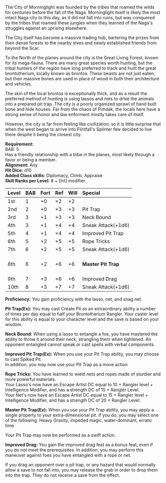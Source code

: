 
The City of Morninglight was founded by the tribes that roamed the wilds for centuries before the fall of the Naga.  Morninglight itself is likely the most intact Naga city to this day, as it did not fall into ruins, but was conquered by the tribes that roamed these jungles when they learned of the Naga's struggles against an uprising elsewhere.

The City itself has become a massive trading hub, bartering the prizes from their dense forests to the nearby elves and newly established friends from beyond the Scar.

To the North of the planes around the city is the Great Living Forest, known for its mega-fauna.  There are many great species worth hunting, but the tribal hunters of the region have long preferred to track and hunt the great brontotherium, locally known as brontos.  These beasts are not just eaten, but their massive bones are used in place of wood in both their architecture and vehicles. 

The skin of the local brontos is exceptionally thick, and as a result the preferred method of hunting is using lassos and nets to drive the animals into a prepared pit trap.  The city is a poorly organized sprawl of hand built bone and hide houses.  Far from the chaos of Pimdak, the locals here have a strong sense of honor and law enforment mostly takes care of itself.

However, the city is far from feeling like civilization, so it is little surprise that when the west began to arrive into Flintfall's Splinter few decided to live there despite it being the closest city.  

**Requirement:**   
BAB: 5  
Has a friendly relationship with a tribe in the planes, most likely through a favor or being a member.  
**Alignment:**  Any  
**Hit Dice:** d10  
**Added Class skills:** Diplomacy, Climb, Appraise  
**Skill Ranks per Level**: 8 + [Int] modifier.

|**Level**|**BAB**|**Fort**|**Ref**|**Will**|**Special**|
| :- | :- | :- | :- | :- | :- |
|1st|1|+0|+2|+2||
|2nd|2|+0|+3|+3|Pit Trap|
|3rd|3|+1|+3|+3|Neck Bound|
|4th|3|+1|+4|+4|Sneak Attack(+1d6)|
|5th|4|+1|+4|+4|Improved Pit Trap|
|6th|5|+2|+5|+5|Rope Tricks|
|7th|6|+2|+5|+5|Sneak Attack(+1d6)|
|8th|6|+2|+6|+6|<h4>Master Pit Trap</h4>|
|9th|7|+3|+6|+6|Improved Drag|
|10th|8|+3|+7|+7|Sneak Attack(+1d6)|

**Proficiency:** You gain proficiency with the lasso, net, and snag net.

**Pit Trap(Ex):** You may cast Create Pit as an extraordinary ability a number of times per day equal to half your Brontotherium Rangler.  Your caster level for this ability is equal to your character level and the save is based on your wisdom.  

**Neck Bound:** When using a lasso to entangle a foe, you have mastered the ability to throw it around their neck, strangling them when tightened.  An opponent entangled cannot speak or cast spells with verbal components.  

**Improved Pit Trap(Ex):** When you use your Pit Trap ability, you may choose to cast Spiked Pit.  
In addition, you may now use your Pit Trap as a move action  

**Rope Tricks:** You have learned to wield nets and ropes made of sturdier and more powerful materials.  
Your Lasso's now have an Escape Artist DC equal to 10 + Rangler level + Intelligence Modifier, and has a strength DC of 15 + Rangler Level.  
Your Net's now have an Escape Artist DC equal to 15 + Rangler level + Intelligence Modifier, and has a strength DC of 20 + Rangler Level.  

**Master Pit Trap(Ex):** When you use your Pit Trap ability, you may apply a single property to your extra-dimensional pit.  If you do, you may select one of the following: Heavy Gravity, impeded magic, water-dominant, erratic time  

Your Pit Trap may now be performed as a swift action.  

**Improved Drag:** You gain the improved drag feat as a bonus feat, even if you do not meet the prerequisites.  In addition, you may perform this maneuver against foes you have entangled with a rope or net.  

If you drag an opponent over a pit trap, or any hazard that would normally allow a save to not fall into, you may release the grab in order to drop them into the trap.  They do not receive a save from the effect.  
